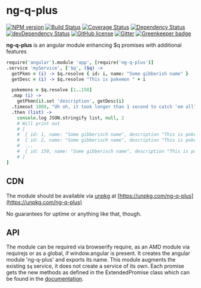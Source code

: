 # ng-q-plus
[![NPM version](https://badge.fury.io/js/ng-q-plus.svg)](https://npmjs.org/package/ng-q-plus)
[![Build Status](https://travis-ci.org/dbartholomae/ng-q-plus.svg?branch=master)](https://travis-ci.org/dbartholomae/ng-q-plus)
[![Coverage Status](https://coveralls.io/repos/dbartholomae/ng-q-plus/badge.svg?branch=master&service=github)](https://coveralls.io/github/dbartholomae/ng-q-plus?branch=master)
[![Dependency Status](https://david-dm.org/dbartholomae/ng-q-plus.svg?theme=shields.io)](https://david-dm.org/dbartholomae/ng-q-plus)
[![devDependency Status](https://david-dm.org/dbartholomae/ng-q-plus/dev-status.svg)](https://david-dm.org/dbartholomae/ng-q-plus#info=devDependencies)
[![GitHub license](https://img.shields.io/github/license/dbartholomae/ng-q-plus.svg)]()
[![Gitter](https://badges.gitter.im/dbartholomae/ng-q-plus.svg)](https://gitter.im/dbartholomae/ng-q-plus?utm_source=badge&utm_medium=badge&utm_campaign=pr-badge) [![Greenkeeper badge](https://badges.greenkeeper.io/dbartholomae/ng-q-plus.svg)](https://greenkeeper.io/)

**ng-q-plus** is an angular module enhancing $q promises with additional features

```coffeescript
require('angular').module 'app', [require('ng-q-plus')]
.service 'myService', ['$q', ($q) ->
  getPkmn = (i) -> $q.resolve { id: i, name: "Some gibberish name" }
  getDesc = (i) -> $q.resolve "This is pokemon " + i

  pokemons = $q.resolve [1..150]
  .map (i) ->
    getPkmn(i).set 'description', getDesc(i)
  .timeout 1000, "Uh oh, it took longer than 1 second to catch 'em all"
  .then (list) ->
    console.log JSON.stringify list, null, 2
    # Will print out
    # [
    #  { id: 1, name: "Some gibberisch name", description "This is pokemon 1" }
    #  { id: 2, name: "Some gibberisch name", description "This is pokemon 2" }
    #  ...
    #  { id: 150, name: "Some gibberisch name", description "This is pokemon 150" }
    # ]
]
```

## CDN

The module should be available via [unpkg](https://unpkg.com/) at
[https://unpkg.com/ng-q-plus](https://unpkg.com/ng-q-plus)

No guarantees for uptime or anything like that, though.

## API

The module can be required via browserify require, as an AMD module via requirejs or as a global, if window.angular is
present. It creates the angular module 'ng-q-plus' and exports its name. This module augments the existing
`$q` service, it does not create a service of its own.
Each promise gets the new methods as defined in the ExtendedPromise class which can be found in the [documentation](https://rawgit.com/dbartholomae/ng-q-plus/master/doc/index.html).
